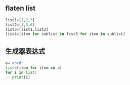 ## flaten list
```python
list1=[1,2,3]
list2=[4,5,6]
list3=[list1,list2]
list4=[item for sublist in list3 for item in sublist]
```
## 生成器表达式
```python
a='abcd'
list=(item for item in a)
for i in list:
   print(i)
```
